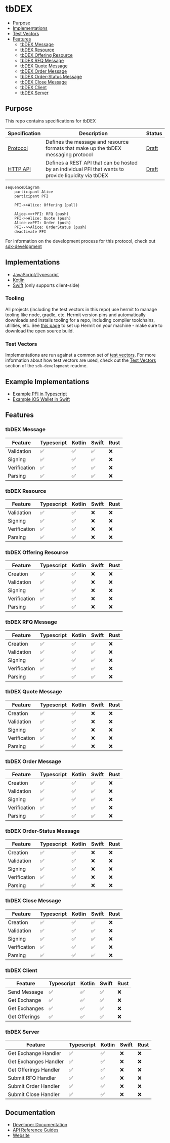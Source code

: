 # tbDEX <!-- omit in toc -->

- [Purpose](#purpose)
- [Implementations](#implementations)
- [Test Vectors](#test-vectors)
- [Features](#features)
  - [tbDEX Message](#tbdex-message)
  - [tbDEX Resource](#tbdex-resource)
  - [tbDEX Offering Resource](#tbdex-offering-resource)
  - [tbDEX RFQ Message](#tbdex-rfq-message)
  - [tbDEX Quote Message](#tbdex-quote-message)
  - [tbDEX Order Message](#tbdex-order-message)
  - [tbDEX Order-Status Message](#tbdex-order-status-message)
  - [tbDEX Close Message](#tbdex-close-message)
  - [tbDEX Client](#tbdex-client)
  - [tbDEX Server](#tbdex-server)

## Purpose
This repo contains specifications for tbDEX


| Specification                 | Description                                                                                          | Status                               |
| ----------------------------- | ---------------------------------------------------------------------------------------------------- | ------------------------------------ |
| [Protocol](./specs/protocol/) | Defines the message and resource formats that make up the tbDEX messaging protocol                   | [Draft](./specs/protocol/#status-) |
| [HTTP API](./specs/http-api/) | Defines a REST API that can be hosted by an individual PFI that wants to provide liquidity via tbDEX | [Draft](./specs/http-api/#status-) |

```mermaid
sequenceDiagram
    participant Alice
    participant PFI

    PFI->>Alice: Offering (pull)

    Alice->>+PFI: RFQ (push)
    PFI->>Alice: Quote (push)
    Alice->>PFI: Order (push)
    PFI-->>Alice: OrderStatus (push)
    deactivate PFI
```

For information on the development process for this protocol, check out [sdk-development](https://github.com/TBD54566975/sdk-development/)

## Implementations 

* [JavaScript/Typescript](https://github.com/TBD54566975/tbdex-js) 
* [Kotlin](https://github.com/TBD54566975/tbdex-kt) 
* [Swift](https://github.com/TBD54566975/tbdex-swift) (only supports client-side)

### Tooling
All projects (including the test vectors in this repo) use hermit to manage tooling like node, gradle, etc. Hermit version pins and automatically downloads and installs tooling for a repo, including compiler toolchains, utilities, etc. See [this page](https://cashapp.github.io/hermit/usage/get-started/) to set up Hermit on your machine - make sure to download the open source build.

### Test Vectors
Implementations are run against a common set of [test vectors](./hosted/test-vectors/). For more information about how test vectors are used, check out the [Test Vectors](https://github.com/TBD54566975/sdk-development#test-vectors) section of the `sdk-development` readme.

## Example Implementations

* [Example PFI in Typescript](https://github.com/TBD54566975/tbdex-pfi-exemplar/)
* [Example iOS Wallet in Swift](https://github.com/TBD54566975/tbdex-example-ios)


## Features

### tbDEX Message

| Feature      | Typescript | Kotlin | Swift | Rust |
| ------------ | ---------- | ------ | ---- | ----- |
| Validation   | ✅         | ✅     | ✅   | ❌    |
| Signing      | ✅         | ✅     | ✅   | ❌    |
| Verification | ✅         | ✅     | ✅   | ❌    |
| Parsing      | ✅         | ✅     | ✅   | ❌    |

### tbDEX Resource

| Feature      | Typescript | Kotlin | Swift | Rust |
| ------------ | ---------- | ------ | ---- | ----- |
| Validation   | ✅          | ✅      | ❌    | ❌     |
| Signing      | ✅          | ✅      | ❌    | ❌     |
| Verification | ✅          | ✅      | ❌    | ❌     |
| Parsing      | ✅          | ✅      | ❌    | ❌     |

### tbDEX Offering Resource

| Feature      | Typescript | Kotlin | Swift | Rust |
| ------------ | ---------- | ------ | ---- | ----- |
| Creation     | ✅          | ✅      | ❌    | ❌     |
| Validation   | ✅          | ✅      | ❌    | ❌     |
| Signing      | ✅          | ✅      | ❌    | ❌     |
| Verification | ✅          | ✅      | ❌    | ❌     |
| Parsing      | ✅          | ✅      | ❌    | ❌     |

### tbDEX RFQ Message

| Feature      | Typescript | Kotlin | Swift | Rust |
| ------------ | ---------- | ------ | ---- | ----- |
| Creation     | ✅          | ✅      | ✅    | ❌     |
| Validation   | ✅          | ✅      | ✅    | ❌     |
| Signing      | ✅          | ✅      | ✅    | ❌     |
| Verification | ✅          | ✅      | ✅    | ❌     |
| Parsing      | ✅          | ✅      | ✅    | ❌     |

### tbDEX Quote Message

| Feature      | Typescript | Kotlin | Swift | Rust |
| ------------ | ---------- | ------ | ---- | ----- |
| Creation     | ✅          | ✅      | ❌    | ❌     |
| Validation   | ✅          | ✅      | ❌    | ❌     |
| Signing      | ✅          | ✅      | ❌    | ❌     |
| Verification | ✅          | ✅      | ❌    | ❌     |
| Parsing      | ✅          | ✅      | ❌    | ❌     |

### tbDEX Order Message

| Feature      | Typescript | Kotlin | Swift | Rust |
| ------------ | ---------- | ------ | ---- | ----- |
| Creation     | ✅          | ✅      | ✅    | ❌     |
| Validation   | ✅          | ✅      | ✅    | ❌     |
| Signing      | ✅          | ✅      | ✅    | ❌     |
| Verification | ✅          | ✅      | ✅    | ❌     |
| Parsing      | ✅          | ✅      | ✅    | ❌     |

### tbDEX Order-Status Message

| Feature      | Typescript | Kotlin | Swift | Rust |
| ------------ | ---------- | ------ | ---- | ----- |
| Creation     | ✅          | ✅      | ❌    | ❌     |
| Validation   | ✅          | ✅      | ❌    | ❌     |
| Signing      | ✅          | ✅      | ❌    | ❌     |
| Verification | ✅          | ✅      | ❌    | ❌     |
| Parsing      | ✅          | ✅      | ❌    | ❌     |

### tbDEX Close Message

| Feature      | Typescript | Kotlin | Swift | Rust |
| ------------ | ---------- | ------ | ---- | ----- |
| Creation     | ✅          | ✅      | ✅    | ❌     |
| Validation   | ✅          | ✅      | ✅    | ❌     |
| Signing      | ✅          | ✅      | ✅    | ❌     |
| Verification | ✅          | ✅      | ✅    | ❌     |
| Parsing      | ✅          | ✅      | ✅    | ❌     |

### tbDEX Client

| Feature       | Typescript | Kotlin | Swift | Rust |
| ------------- | ---------- | ------ | ---- | ----- |
| Send Message  | ✅          | ✅      | ✅    | ❌     |
| Get Exchange  | ✅          | ✅      | ✅    | ❌     |
| Get Exchanges | ✅          | ✅      | ✅    | ❌     |
| Get Offerings | ✅          | ✅      | ✅    | ❌     |

### tbDEX Server

| Feature               | Typescript | Kotlin | Swift | Rust |
| --------------------- | ---------- | ------ | ---- | ----- |
| Get Exchange Handler  | ✅          | ✅      | ❌    | ❌     |
| Get Exchanges Handler | ✅          | ✅      | ❌    | ❌     |
| Get Offerings Handler | ✅          | ✅      | ❌    | ❌     |
| Submit RFQ Handler    | ✅          | ✅      | ❌    | ❌     |
| Submit Order Handler  | ✅          | ✅      | ❌    | ❌     |
| Submit Close Handler  | ✅          | ✅      | ❌    | ❌     |

## Documentation

* [Developer Documentation](https://developer.tbd.website/docs/tbdex/)
* [API Reference Guides](https://developer.tbd.website/docs/api)
* [Website](https://www.tbdex.io/)
